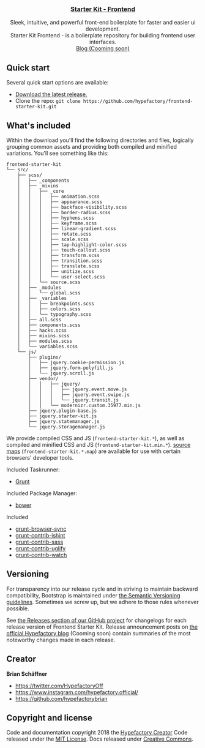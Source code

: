 <p align="center">
  <h3 align="center"><a href="https://hypefactory.de/">Starter Kit - Frontend</a></h3>

  <p align="center">
    Sleek, intuitive, and powerful front-end boilerplate for faster and easier ui development.
    <br>
    Starter Kit Frontend - is a boilerplate repository for building frontend user interfaces.
    <br>
    <a href="https://hypefactory.de/">Blog (Cooming soon)</a>
  </p>
</p>


## Quick start

Several quick start options are available:

- [Download the latest release.](https://github.com/hypefactory/frontend-starter-kit/archive/master.zip)
- Clone the repo: `git clone https://github.com/hypefactory/frontend-starter-kit.git`

## What's included

Within the download you'll find the following directories and files, logically grouping common assets and providing both compiled and minified variations. You'll see something like this:

```text
frontend-starter-kit
└── src/
    ├── scss/
    │   ├── _components 
    │   ├── _mixins
    │   │   ├── _core
    │   │   │   ├── animation.scss
    │   │   │   ├── appearance.scss
    │   │   │   ├── backface-visibility.scss
    │   │   │   ├── border-radius.scss
    │   │   │   ├── hyphens.scss
    │   │   │   ├── keyframe.scss
    │   │   │   ├── linear-gradient.scss
    │   │   │   ├── rotate.scss
    │   │   │   ├── scale.scss
    │   │   │   ├── tap-highlight-color.scss
    │   │   │   ├── touch-callout.scss
    │   │   │   ├── transform.scss
    │   │   │   ├── transition.scss
    │   │   │   ├── translate.scss
    │   │   │   ├── unitize.scss        
    │   │   │   └── user-select.scss
    │   │   └── source.scss
    │   ├── _modules
    │   │   └── global.scss
    │   ├── _variables
    │   │   ├── breakpoints.scss
    │   │   ├── colors.scss
    │   │   └── typography.scss
    │   ├── all.scss
    │   ├── components.scss
    │   ├── hacks.scss
    │   ├── mixins.scss
    │   ├── modules.scss
    │   └── variables.scss
    └── js/
        ├── plugins/
        │   ├── jquery.cookie-permission.js
        │   ├── jquery.form-polyfill.js
        │   └── jquery.scroll.js
        ├── vendor/
        │   │   ├── jquery/
        │   │   │   ├── jquery.event.move.js
        │   │   │   ├── jquery.event.swipe.js
        │   │   │   └── jquery.transit.js
        │   │   └── modernizr.custom.35977.min.js               
        ├── jquery.plugin-base.js
        ├── jquery.starter-kit.js
        ├── jquery.statemanager.js
        └── jquery.storagemanager.js
```

We provide compiled CSS and JS (`frontend-starter-kit.*`), as well as compiled and minified CSS and JS (`frontend-starter-kit.min.*`). [source maps](https://developers.google.com/web/tools/chrome-devtools/debug/readability/source-maps) (`frontend-starter-kit.*.map`) are available for use with certain browsers' developer tools.

Included Taskrunner:
- [Grunt](https://gruntjs.com/getting-started)

Included Package Manager:
- [bower](https://bower.io/)

Included
- [grunt-browser-sync](https://www.npmjs.com/package/grunt-browser-sync)
- [grunt-contrib-jshint](https://www.npmjs.com/package/grunt-contrib-jshint)
- [grunt-contrib-sass](https://www.npmjs.com/package/grunt-contrib-sass)
- [grunt-contrib-uglify](https://www.npmjs.com/package/grunt-contrib-uglify)
- [grunt-contrib-watch](https://www.npmjs.com/package/grunt-contrib-watch)

## Versioning

For transparency into our release cycle and in striving to maintain backward compatibility, Bootstrap is maintained under [the Semantic Versioning guidelines](https://semver.org/). Sometimes we screw up, but we adhere to those rules whenever possible.

See [the Releases section of our GitHub project](https://github.com/hypefactory/frontend-starter-kit/releases) for changelogs for each release version of Frontend Starter Kit. Release announcement posts on [the official Hypefactory blog](https://hypefactory.de/) (Cooming soon) contain summaries of the most noteworthy changes made in each release.

## Creator

**Brian Schäffner**

- <https://twitter.com/HypefactoryOff>
- <https://www.instagram.com/hypefactory.official/>
- <https://github.com/hypefactorybrian>

## Copyright and license

Code and documentation copyright 2018 the [Hypefactory Creator](https://hypefactory.de) Code released under the [MIT License](https://github.com/hypefactory/frontend-starter-kit/blob/master/LICENSE). Docs released under [Creative Commons](https://github.com/hypefactory/frontend-starter-kit/blob/master/docs/LICENSE).